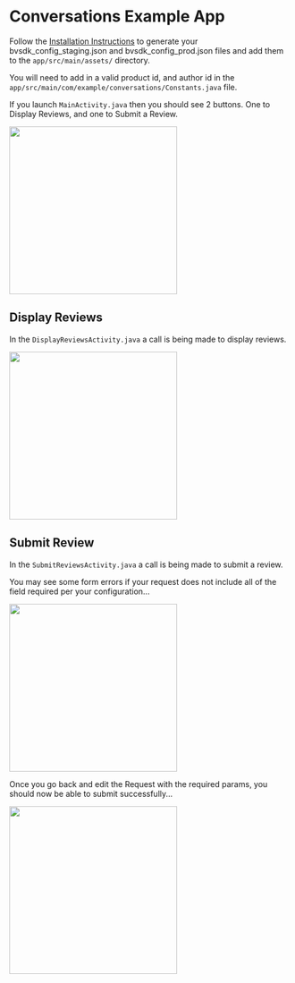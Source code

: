 # Conversations Example App

Follow the [Installation Instructions](https://bazaarvoice.github.io/bv-android-sdk/installation.html#configure-bvsdk)
to generate your bvsdk_config_staging.json and bvsdk_config_prod.json files and add them to the 
```app/src/main/assets/``` directory.

You will need to add in a valid product id, and author id in the 
```app/src/main/com/example/conversations/Constants.java``` file. 

If you launch ```MainActivity.java``` then you should see 2 buttons. One to Display Reviews, and one 
to Submit a Review.

<image src="./art/home.png" width="300" align="middle">

## Display Reviews

In the ```DisplayReviewsActivity.java``` a call is being made to display reviews.

<image src="./art/display_reviews.png" width="300" align="middle">

## Submit Review

In the ```SubmitReviewsActivity.java``` a call is being made to submit a review.

You may see some form errors if your request does not include all of the field 
required per your configuration...

<image src="./art/some_form_errors.png" width="300" align="middle">

Once you go back and edit the Request with the required params, you should now be 
able to submit successfully...

<image src="./art/submit_success.png" width="300" align="middle">
